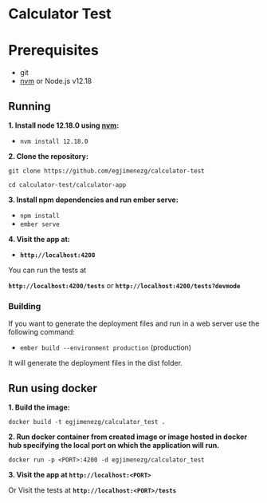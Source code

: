# Calculator Test

# Prerequisites
* git
* [nvm](https://github.com/nvm-sh/nvm) or Node.js v12.18

## Running

**1. Install node 12.18.0 using [nvm](https://github.com/nvm-sh/nvm):**

* `nvm install 12.18.0`

**2. Clone the repository:**

`git clone https://github.com/egjimenezg/calculator-test`

`cd calculator-test/calculator-app`

**3. Install npm dependencies and run ember serve:**

* `npm install`
* `ember serve`

**4. Visit the app at:**

- **`http://localhost:4200`**

You can run the tests at

**`http://localhost:4200/tests`** or  **`http://localhost:4200/tests?devmode`**

### Building

If you want to generate the deployment files and run in a web server use the following command:

* `ember build --environment production` (production)

It will generate the deployment files in the dist folder.

## Run using docker

**1. Build the image:**

`docker build -t egjimenezg/calculator_test .` 

**2. Run docker container from created image or image hosted in docker hub specifying 
the local port on which the application will run.**

`docker run -p <PORT>:4200 -d egjimenezg/calculator_test` 

**3. Visit the app at `http://localhost:<PORT>`**

Or Visit the tests at **`http://localhost:<PORT>/tests`**

